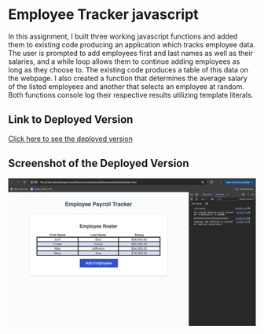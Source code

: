 # Employee Tracker javascript

In this assignment, I built three working javascript functions and added them to existing code producing an application which tracks employee data. The user is prompted to add employees first and last names as well as their salaries, and a while loop allows them to continue adding employees as long as they choose to. The existing code produces a table of this data on the webpage. I also created a function that determines the average salary of the listed employees and another that selects an employee at random. Both functions console log their respective results utilizing template literals. 

## Link to Deployed Version
[Click here to see the deployed version](https://jongrom.github.io/jongrom's-employee-tracker/)

## Screenshot of the Deployed Version
![Screenshot of the web page](./assets/Screenshot.png)
